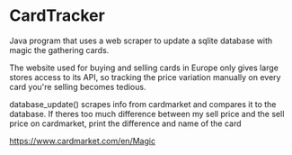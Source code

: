 # CardTracker
Java program that uses a web scraper to update a sqlite database with magic the gathering cards. 

The website used for buying and selling cards in Europe only gives large stores access to its API, so tracking the price variation manually on every card you're selling becomes tedious.

database_update() scrapes info from cardmarket and compares it to the database. If theres too much difference between my sell price and the sell price on cardmarket, print the difference and name of the card


https://www.cardmarket.com/en/Magic


